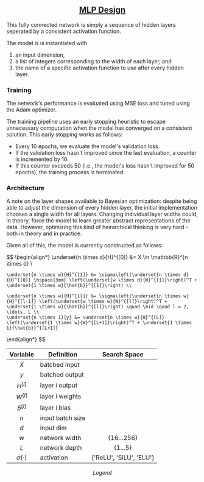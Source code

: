<h2 style="text-align: center;"><ins>MLP Design</ins></h2>

This fully connected network is simply a sequence of hidden layers seperated by a consistent activation function.

The model is is instantiated with
1. an input dimension,
2. a list of integers corresponding to the width of each layer, and
3. the name of a specific activation function to use after every hidden layer.

### Training

The network's performance is evaluated using MSE loss and tuned using the Adam optimizer.

The training pipeline uses an early stopping heuristic to escape unnecessary computation when the model has converged on a consistent solution. This early stopping works as follows:

- Every 10 epochs, we evaluate the model's validation loss.
- If the validation loss hasn't improved since the last evaluation, a counter is incremented by 10.
- If this counter exceeds 50 (i.e., the model's loss hasn't improved for 50 epochs), the training process is terminated.

### Architecture

A note on the layer shapes available to Bayesian optimization: despite being able to adjust the dimension of every hidden layer, the initial implementation chooses a single width for all layers. Changing individual layer widths could, in theory, force the model to learn greater abstract representations of the data. However, optimizing this kind of heirarchical thinking is very hard - both in theory and in practice.

Given all of this, the model is currently constructed as follows:

$$
\begin{align*}
    \underset{n \times d}{H}^{[0]} &= X \in \mathbb{R}^{n \times d} \\

    \underset{n \times w}{H}^{[1]} &= \sigma\left(\underset{n \times d}{H}^{[0]} \hspace{3mm} \left(\underset{w \times d}{W}^{[1]}\right)^T + \underset{1 \times w}{\hat{b}}^{[1]}\right) \\

    \underset{n \times w}{H}^{[l]} &= \sigma\left(\underset{n \times w}{H}^{[l-1]} \left(\underset{w \times w}{W}^{[l]}\right)^T + \underset{1 \times w}{\hat{b}}^{[l]}\right) \quad \mid \quad l = 2, \ldots, L \\
    \underset{n \times 1}{y} &= \underset{n \times w}{H}^{[L]} \left(\underset{1 \times w}{W}^{[L+1]}\right)^T + \underset{1 \times 1}{\hat{b}}^{[L+1]}
\end{align*}
$$

<div align="center">

| Variable | Definition | Search Space |
|:---:|---|:---:|
| $X$ | batched input |  |
| $y$ | batched output |  |
| $H^{[l]}$ | layer $l$ output | |
| $W^{[l]}$ | layer $l$ weights | |
| $\hat{b}^{[l]}$ | layer $l$ bias | |
| $n$ | input batch size |  |
| $d$ | input dim |  |
| $w$ | network width | {16...256} |
| $L$ | network depth | {1...5} |
| $\sigma(\cdot)$ | activation | {'ReLU', 'SiLU', 'ELU'} |

*Legend*

</div>